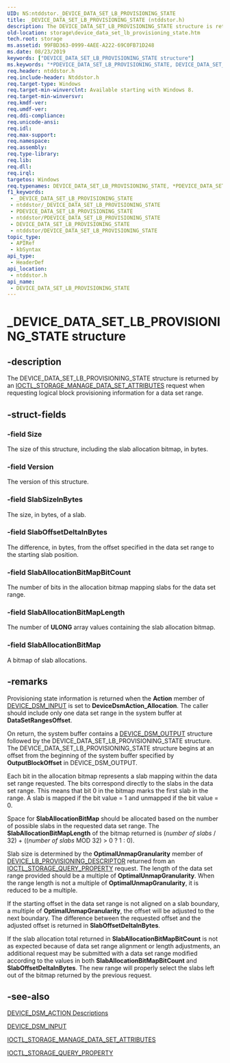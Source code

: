 ```yaml
---
UID: NS:ntddstor._DEVICE_DATA_SET_LB_PROVISIONING_STATE
title: _DEVICE_DATA_SET_LB_PROVISIONING_STATE (ntddstor.h)
description: The DEVICE_DATA_SET_LB_PROVISIONING_STATE structure is returned by an IOCTL_STORAGE_MANAGE_DATA_SET_ATTRIBUTES request when requesting logical block provisioning information for a data set range.
old-location: storage\device_data_set_lb_provisioning_state.htm
tech.root: storage
ms.assetid: 99FBD363-0999-4AEE-A222-69C0FB71D248
ms.date: 08/23/2019
keywords: ["DEVICE_DATA_SET_LB_PROVISIONING_STATE structure"]
ms.keywords: "*PDEVICE_DATA_SET_LB_PROVISIONING_STATE, DEVICE_DATA_SET_LB_PROVISIONING_STATE, DEVICE_DATA_SET_LB_PROVISIONING_STATE structure [Storage Devices], PDEVICE_DATA_SET_LB_PROVISIONING_STATE, PDEVICE_DATA_SET_LB_PROVISIONING_STATE structure pointer [Storage Devices], _DEVICE_DATA_SET_LB_PROVISIONING_STATE, ntddstor/DEVICE_DATA_SET_LB_PROVISIONING_STATE, ntddstor/PDEVICE_DATA_SET_LB_PROVISIONING_STATE, storage.device_data_set_lb_provisioning_state"
req.header: ntddstor.h
req.include-header: Ntddstor.h
req.target-type: Windows
req.target-min-winverclnt: Available starting with Windows 8.
req.target-min-winversvr: 
req.kmdf-ver: 
req.umdf-ver: 
req.ddi-compliance: 
req.unicode-ansi: 
req.idl: 
req.max-support: 
req.namespace: 
req.assembly: 
req.type-library: 
req.lib: 
req.dll: 
req.irql: 
targetos: Windows
req.typenames: DEVICE_DATA_SET_LB_PROVISIONING_STATE, *PDEVICE_DATA_SET_LB_PROVISIONING_STATE
f1_keywords:
 - _DEVICE_DATA_SET_LB_PROVISIONING_STATE
 - ntddstor/_DEVICE_DATA_SET_LB_PROVISIONING_STATE
 - PDEVICE_DATA_SET_LB_PROVISIONING_STATE
 - ntddstor/PDEVICE_DATA_SET_LB_PROVISIONING_STATE
 - DEVICE_DATA_SET_LB_PROVISIONING_STATE
 - ntddstor/DEVICE_DATA_SET_LB_PROVISIONING_STATE
topic_type:
 - APIRef
 - kbSyntax
api_type:
 - HeaderDef
api_location:
 - ntddstor.h
api_name:
 - DEVICE_DATA_SET_LB_PROVISIONING_STATE
---
```


# _DEVICE_DATA_SET_LB_PROVISIONING_STATE structure


## -description

The DEVICE_DATA_SET_LB_PROVISIONING_STATE structure is returned by an [IOCTL_STORAGE_MANAGE_DATA_SET_ATTRIBUTES](./ni-ntddstor-ioctl_storage_manage_data_set_attributes.md) request when requesting logical block provisioning information for a data set range.

## -struct-fields

### -field Size

The size of this structure, including the slab allocation bitmap, in bytes.

### -field Version

The version of this structure.

### -field SlabSizeInBytes

The size, in bytes, of a slab.

### -field SlabOffsetDeltaInBytes

The difference, in bytes, from the offset specified in the data set range to the starting slab position.

### -field SlabAllocationBitMapBitCount

The number of bits in the allocation bitmap mapping  slabs for the data set range.

### -field SlabAllocationBitMapLength

The number of **ULONG** array values containing the slab allocation bitmap.

### -field SlabAllocationBitMap

A bitmap of slab allocations.

## -remarks

Provisioning state information is returned when the **Action** member of [DEVICE_DSM_INPUT](./ns-ntddstor-_device_manage_data_set_attributes.md) is set to **DeviceDsmAction_Allocation**. The caller should include only one data set range in the system buffer at **DataSetRangesOffset**.

On return, the system buffer contains a [DEVICE_DSM_OUTPUT](./ns-ntddstor-_device_manage_data_set_attributes_output.md) structure followed by the DEVICE_DATA_SET_LB_PROVISIONING_STATE structure. The DEVICE_DATA_SET_LB_PROVISIONING_STATE structure begins at an offset from the beginning of the system buffer specified by **OutputBlockOffset** in DEVICE_DSM_OUTPUT.

Each bit in the allocation bitmap represents a slab mapping within the data set range requested. The bits correspond directly to the slabs in the data set range. This means that bit 0 in the bitmap marks the first slab in the range. A slab is mapped if the bit value = 1 and unmapped if the bit value = 0.

Space for **SlabAllocationBitMap** should be allocated based on the number of possible slabs in the requested data set range. The **SlabAllocationBitMapLength** of the bitmap returned is (*number of slabs* / 32) + ((*number of slabs* MOD 32) > 0 ? 1 : 0).

Slab size is determined by the **OptimalUnmapGranularity** member of [DEVICE_LB_PROVISIONING_DESCRIPTOR](./ns-ntddstor-_device_lb_provisioning_descriptor.md) returned from an [IOCTL_STORAGE_QUERY_PROPERTY](./ni-ntddstor-ioctl_storage_query_property.md) request. The length of the data set range provided should be a multiple of **OptimalUnmapGranularity**. When the range length is not a multiple of **OptimalUnmapGranularity**, it is reduced to be a multiple.

If the starting offset in the data set range is not aligned on a slab boundary, a multiple of **OptimalUnmapGranularity**, the offset will be adjusted to the next boundary. The difference between the requested offset and the adjusted offset is returned in **SlabOffsetDeltaInBytes**.

If the slab allocation total returned in **SlabAllocationBitMapBitCount** is not as expected because of data set range alignment or length adjustments, an additional request may be submitted with a data set range modified according to the values in both **SlabAllocationBitMapBitCount** and **SlabOffsetDeltaInBytes**. The new range will properly select the slabs left out of the bitmap returned by the previous request.

## -see-also

[DEVICE_DSM_ACTION Descriptions](/windows-hardware/drivers/storage/device-dsm-action-descriptions)

[DEVICE_DSM_INPUT](./ns-ntddstor-_device_manage_data_set_attributes.md)

[IOCTL_STORAGE_MANAGE_DATA_SET_ATTRIBUTES](./ni-ntddstor-ioctl_storage_manage_data_set_attributes.md)

[IOCTL_STORAGE_QUERY_PROPERTY](./ni-ntddstor-ioctl_storage_query_property.md)